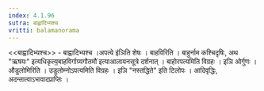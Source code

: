 ```yaml
---
index: 4.1.96
sutra: बाह्वादिभ्यश्च
vritti: balamanorama
---
```


<<बाह्वादिभ्यश्च>> - बाह्वादिभ्यश्च ।अपत्ये इ॑ञिति शेषः । बाहविरिति । बाहुर्नाम कश्चिदृषिः, अथ "ऋषयः" इत्यधिकृत्य॒बाहविर्गाग्र्यगौतमौ॑ इत्याआलायनसूत्रे दर्शनात् । बाहोरपत्यमिति विग्रहः । इञि ओर्गुणः । औडुलोमिरिति । उडुलोम्नोऽपत्यमिति विग्रहः । इञि "नस्तद्धिते" इति टिलोपः । आदिवृद्धिः, अदन्तात्वाऽभावादप्राप्तिः ।